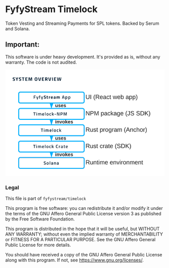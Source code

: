 # FyfyStream Timelock

Token Vesting and Streaming Payments for SPL tokens. Backed by Serum and Solana.

## Important:

This software is under heavy development. It's provided as is, without any warranty. The code is not audited.


![Platform overview](/misc/platform.png)

### Legal

This file is part of `fyfystream/timelock`

This program is free software: you can redistribute it and/or modify it under the terms of the GNU Affero General Public
License version 3 as published by the Free Software Foundation.

This program is distributed in the hope that it will be useful, but WITHOUT ANY WARRANTY; without even the implied
warranty of MERCHANTABILITY or FITNESS FOR A PARTICULAR PURPOSE. See the GNU Affero General Public License for more
details.

You should have received a copy of the GNU Affero General Public License along with this program. If not,
see <https://www.gnu.org/licenses/>.
